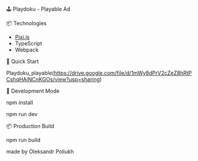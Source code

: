 🕹️ Playdoku - Playable Ad

📦 Technologies

- [Pixi.js](https://pixijs.com/)
- TypeScript
- Webpack
  
🚀 Quick Start

Playdoku_playable(https://drive.google.com/file/d/1mWy8dPrV2cZeZ8hRtPCshqHAiNCnKGOs/view?usp=sharing)

🔧 Development Mode

npm install

npm run dev

📦 Production Build

npm run build

made by Oleksandr Poliukh
